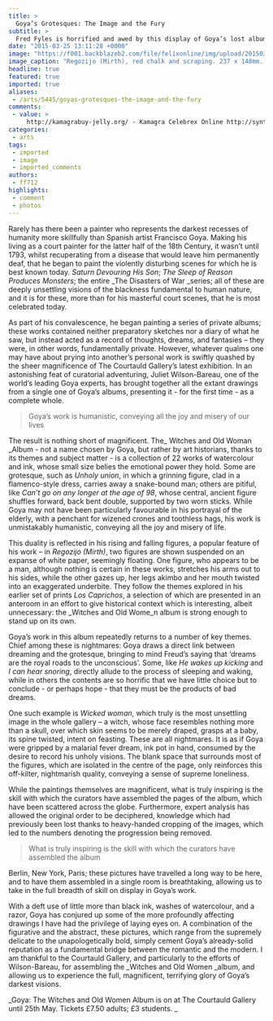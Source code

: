 ```yaml
---
title: >
  Goya’s Grotesques: The Image and the Fury
subtitle: >
  Fred Fyles is horrified and awed by this display of Goya’s lost album
date: "2015-03-25 13:11:28 +0000"
image: "https://f001.backblazeb2.com/file/felixonline/img/upload/201503251310-ff712-regozijo-mirtha.jpg"
image_caption: "Regozijo (Mirth), red chalk and scraping. 237 x 148mm. Francisco Goya (1746-1828)"
headline: true
featured: true
imported: true
aliases:
 - /arts/5445/goyas-grotesques-the-image-and-the-fury
comments:
 - value: >
     http://kamagrabuy-jelly.org/ - Kamagra Celebrex Online http://synthroidonlinebuy.net/,http://kamagrabuy-jelly.org/ - Kamagra Jelly Celebrex http://synthroidonlinebuy.net/,http://flagylantibioticmetronidazole.net/ - Metronidazole 500 Mg Antibiotic Cialis Generic Tadalafil http://levitra-20mg-prices.com/,http://flagylantibioticmetronidazole.net/ - Iv Flagyl Treatment Hepatic Encephalopathy Cialis http://levitra-20mg-prices.com/,http://viagracheapestprice-pills.org/ - viagracheapestprice-pills.org.ankor levitrafor-salegeneric.com.ankor http://without-prescription-onlinepropecia.net/,http://viagracheapestprice-pills.org/ - viagracheapestprice-pills.org.ankor levitrafor-salegeneric.com.ankor http://without-prescription-onlinepropecia.net/,http://viagracheapestprice-pills.org/ - viagracheapestprice-pills.org.ankor levitrafor-salegeneric.com.ankor http://without-prescription-onlinepropecia.net/,http://viagracheapestprice-pills.org/ - viagracheapestprice-pills.org.ankor levitrafor-salegeneric.com.ankor http://without
categories:
 - arts
tags:
 - imported
 - image
 - imported_comments
authors:
 - ff712
highlights:
 - comment
 - photos
---
```


Rarely has there been a painter who represents the darkest recesses of humanity more skillfully than Spanish artist Francisco Goya. Making his living as a court painter for the latter half of the 18th Century, it wasn’t until 1793, whilst recuperating from a disease that would leave him permanently deaf, that he began to paint the violently disturbing scenes for which he is best known today. _Saturn Devouring His Son_; _The Sleep of Reason Produces Monsters_; the entire _The Disasters of War _series; all of these are deeply unsettling visions of the blackness fundamental to human nature, and it is for these, more than for his masterful court scenes, that he is most celebrated today.

As part of his convalescence, he began painting a series of private albums; these works contained neither preparatory sketches nor a diary of what he saw, but instead acted as a record of thoughts, dreams, and fantasies – they were, in other words, fundamentally private. However, whatever qualms one may have about prying into another’s personal work is swiftly quashed by the sheer magnificence of The Courtauld Gallery’s latest exhibition. In an astonishing feat of curatorial adventuring, Juliet Wilson-Bareau, one of the world’s leading Goya experts, has brought together all the extant drawings from a single one of Goya’s albums, presenting it - for the first time - as a complete whole.

> Goya’s work is humanistic, conveying all the joy and misery of our lives

The result is nothing short of magnificent. The_ Witches and Old Woman _Album - not a name chosen by Goya, but rather by art historians, thanks to its themes and subject matter - is a collection of 22 works of watercolour and ink, whose small size belies the emotional power they hold. Some are grotesque, such as _Unholy union_, in which a grinning figure, clad in a flamenco-style dress, carries away a snake-bound man; others are pitiful, like _Can’t go on any longer at the age of 98_, whose central, ancient figure shuffles forward, back bent double, supported by two worn sticks. While Goya may not have been particularly favourable in his portrayal of the elderly, with a penchant for wizened crones and toothless hags, his work is unmistakably humanistic, conveying all the joy and misery of life.

This duality is reflected in his rising and falling figures, a popular feature of his work – in _Regozijo (Mirth)_, two figures are shown suspended on an expanse of white paper, seemingly floating. One figure, who appears to be a man, although nothing is certain in these works, stretches his arms out to his sides, while the other gazes up, her legs akimbo and her mouth twisted into an exaggerated underbite. They follow the themes explored in his earlier set of prints _Los Caprichos_, a selection of which are presented in an anteroom in an effort to give historical context which is interesting, albeit unnecessary: the _Witches and Old Wome_n album is strong enough to stand up on its own.

Goya’s work in this album repeatedly returns to a number of key themes. Chief among these is nightmares: Goya draws a direct link between dreaming and the grotesque, bringing to mind Freud’s saying that ‘dreams are the royal roads to the unconscious’. Some, like _He wakes up kicking_ and _I can hear snoring_, directly allude to the process of sleeping and waking, while in others the contents are so horrific that we have little choice but to conclude - or perhaps hope - that they must be the products of bad dreams.

One such example is _Wicked woman_, which truly is the most unsettling image in the whole gallery – a witch, whose face resembles nothing more than a skull, over which skin seems to be merely draped, grasps at a baby, its spine twisted, intent on feasting. These are all nightmares. It is as if Goya were gripped by a malarial fever dream, ink pot in hand, consumed by the desire to record his unholy visions. The blank space that surrounds most of the figures, which are isolated in the centre of the page, only reinforces this off-kilter, nightmarish quality, conveying a sense of supreme loneliness.

While the paintings themselves are magnificent, what is truly inspiring is the skill with which the curators have assembled the pages of the album, which have been scattered across the globe. Furthermore, expert analysis has allowed the original order to be deciphered, knowledge which had previously been lost thanks to heavy-handed cropping of the images, which led to the numbers denoting the progression being removed.

> What is truly inspiring is the skill with which the curators have assembled the album

Berlin, New York, Paris; these pictures have travelled a long way to be here, and to have them assembled in a single room is breathtaking, allowing us to take in the full breadth of skill on display in Goya’s work.

With a deft use of little more than black ink, washes of watercolour, and a razor, Goya has conjured up some of the more profoundly affecting drawings I have had the privilege of laying eyes on. A combination of the figurative and the abstract, these pictures, which range from the supremely delicate to the unapologetically bold, simply cement Goya’s already-solid reputation as a fundamental bridge between the romantic and the modern. I am thankful to the Courtauld Gallery, and particularly to the efforts of Wilson-Bareau, for assembling the _Witches and Old Women _album, and allowing us to experience the full, magnificent, terrifying glory of Goya’s darkest visions.

_Goya: The Witches and Old Women Album is on at The Courtauld Gallery until 25th May. Tickets £7.50 adults; £3 students. _
